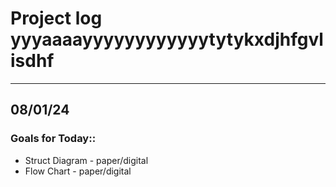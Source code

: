 # Project log yyyaaaayyyyyyyyyyyytytykxdjhfgvlisdhf

---

## 08/01/24

### Goals for Today::

- Struct Diagram - paper/digital
- Flow Chart - paper/digital
